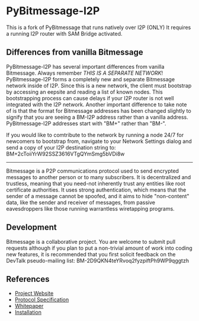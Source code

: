 PyBitmessage-I2P
============

This is a fork of PyBitmessage that runs natively over I2P (ONLY)
It requires a running I2P router with SAM Bridge activated.


Differences from vanilla Bitmessage
----------
PyBitmessage-I2P has several important differences from vanilla Bitmessage.
Always remember _THIS IS A SEPARATE NETWORK_! PyBitmessage-I2P forms a completely
new and separate Bitmessage network inside of I2P. Since this is a new network,
the client must bootstrap by accessing an eepsite and reading a list of known nodes.
This bootstrapping process can cause delays if your I2P router is not well
integrated with the I2P network. Another important difference to take note of
is that the format for Bitmessage addresses has been changed slightly to signify
that you are seeing a BM-I2P address rather than a vanilla address.
PyBitmessage-I2P addresses start with "BM+" rather than "BM-".

If you would like to comtribute to the network by running a node 24/7 for newcomers
to bootstrap from, navigate to your Network Settings dialog and send a copy of
your I2P destination string to:
BM+2cToiiYrW92SSZ3616VTgQYmSmg5bVDi8w


----------
Bitmessage is a P2P communications protocol used to send encrypted messages to
another person or to many subscribers. It is decentralized and trustless,
meaning that you need-not inherently trust any entities like root certificate
authorities. It uses strong authentication, which means that the sender of a
message cannot be spoofed, and it aims to hide "non-content" data, like the
sender and receiver of messages, from passive eavesdroppers like those running
warrantless wiretapping programs.


Development
----------
Bitmessage is a collaborative project. You are welcome to submit pull requests 
although if you plan to put a non-trivial amount of work into coding new
features, it is recommended that you first solicit feedback on the DevTalk
pseudo-mailing list:
BM-2D9QKN4teYRvoq2fyzpiftPh9WP9qggtzh


References
----------
* [Project Website](https://bitmessage.org)
* [Protocol Specification](https://bitmessage.org/wiki/Protocol_specification)
* [Whitepaper](https://bitmessage.org/bitmessage.pdf)
* [Installation](https://bitmessage.org/wiki/Compiling_instructions)
